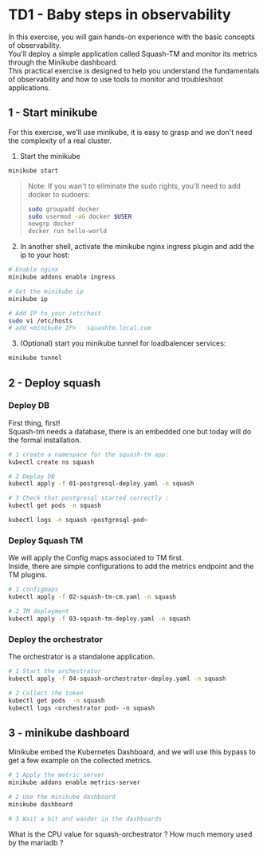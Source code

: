 # TD1 - Baby steps in observability

In this exercise, you will gain hands-on experience with the basic concepts of observability.  
You'll deploy a simple application called Squash-TM and monitor its metrics through the Minikube dashboard.  
This practical exercise is designed to help you understand the fundamentals of observability and how to use tools to monitor and troubleshoot applications.

## 1 - Start minikube

For this exercise, we'll use minikube, it is easy to grasp and we don't need the complexity of a real cluster.

1. Start the minikube

  ```Bash
  minikube start
  ```

> Note: If you wan't to eliminate the sudo rights, you'll need to add docker to sudoers:
>
> ```Bash
> sudo groupadd docker
> sudo usermod -aG docker $USER
> newgrp docker
> docker run hello-world
>  ```

2. In another shell, activate the minikube nginx ingress plugin and add the ip to your host:

  ```Bash
  # Enable nginx
  minikube addons enable ingress

  # Get the minikube ip
  minikube ip

  # Add IP to your /etc/host
  sudo vi /etc/hosts 
  # add <minikube IP>   squashtm.local.com 
  ```

3. (Optional) start you minikube tunnel for loadbalencer services:

```Bash
minikube tunnel
```

## 2 - Deploy squash

### Deploy DB

First thing, first!  
Squash-tm needs a database, there is an embedded one but today will do the formal installation.  

  ```Bash
  # 1 create a namespace for the squash-tm app:
  kubectl create ns squash

  # 2 Deploy DB
  kubectl apply -f 01-postgresql-deploy.yaml -n squash

  # 3 Check that postgresql started correctly : 
  kubectl get pods -n squash

  kubectl logs -n squash <postgresql-pod>
  ```

### Deploy Squash TM

We will apply the Config maps associated to TM first.  
Inside, there are simple configurations to add the metrics endpoint and the TM plugins.

  ```Bash
  # 1 configmaps
  kubectl apply -f 02-squash-tm-cm.yaml -n squash

  # 2 TM deployment
  kubectl apply -f 03-squash-tm-deploy.yaml -n squash
  ```

### Deploy the orchestrator

The orchestrator is a standalone application.

  ```Bash
  # 1 Start the orchestrator
  kubectl apply -f 04-squash-orchestrator-deploy.yaml -n squash

  # 2 Collect the token 
  kubectl get pods  -n squash 
  kubectl logs <orchestrator pod> -n squash
  ```

## 3 - minikube dashboard

Minikube embed the Kubernetes Dashboard, and we will use this bypass to get a few example on the collected metrics.

  ```Bash
  # 1 Apply the metric server
  minikube addons enable metrics-server

  # 2 Use the minikube dashboard
  minikube dashboard

  # 3 Wait a bit and wander in the dashboards
  ```

What is the CPU value for squash-orchestrator ?
How much memory used by the mariadb ?

